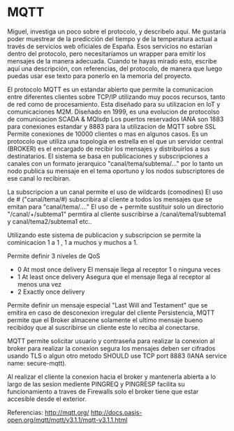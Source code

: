 # MQTT

Miguel, investiga un poco sobre el protocolo, y describelo aquí. Me
gustaría poder muestrear de la predicción del tiempo y de la
temperatura actual a través de servicios web oficiales de España. Esos
servicios no estarían dentro del protocolo, pero necesitaríamos un
wrapper para emitir los mensajes de la manera adecuada. Cuando te
hayas mirado esto, escribe aquí una descripción, con referencias, del
protocolo, de manera que luego puedas usar ese texto para ponerlo en
la memoria del proyecto.

El protocolo MQTT es un estandar abierto que permite la comunicacion entre diferentes clientes sobre TCP/IP utilizando muy pocos recursos, tanto de red como de procesamiento. 
Esta diseñado para su utilizacion en IoT y comunicaciones M2M.
Diseñado en 1999, es una evolucion de protocolso de comunicacion SCADA & MQIsdp
Los puertos reservados IANA son 1883 para conexiones estandar y 8883 para la utilizacion de MQTT sobre SSL
Permite conexiones de 10000 clientes o mas en algunos casos.
Es un protocolo que utiliza una topologia en estrella en el que un servidor central (BROKER) es el encargado de recibir los mensajes y distribuirlos a sus destinatarios.
El sistema se basa en publicaciones y subscripciones a canales con un formato jerarquico "canal/tema/subtema/..." por lo tanto un nodo publica su mensaje en el tema oportuno y los nodos subscriptores de ese canal lo recibiran.

La subscripcion a un canal permite el uso de wildcards (comodines) 
El uso de # ("canal/tema/#) subscribira al cliente a todos los mensajes que se emitan para "canal/tema/...."
El uso de + permite sustituir solo un directorio "/canal/+/subtema1" permtira al cliente suscribirse a /canal/tema1/subtema1  y canal/tema2/subtema1 etc..

Utilizando este sistema de publicacion y subscripcion se permite la cominicacion 1 a 1 , 1 a muchos y muchos a 1.

Permite definir 3 niveles de QoS 
- 0 At most once delivery El mensaje llega al receptor 1 o ninguna veces
- 1 At least once delivery Asegura que el mensaje llega al receptor al menos una vez 
- 2 Exactly once delivery

Permite definir un mensaje especial "Last Will and Testament" que se emitira en caso de desconexion irregular del cliente
Persistencia, MQTT permite que el Broker almacene solamente el ultimo mensaje bueno recibidoy que al suscribirse un cliente este lo reciba al conectarse.

MQTT permite solicitar usuario y contraseña para realizar la conexion al broker
para realizar la conexion segura los mensajes deben ser cifrados usando TLS o algun otro metodo
SHOULD use TCP port 8883 (IANA service name: secure-mqtt).

Al realizar el cliente la conexion hacia el broker y mantenerla abierta a lo largo de las sesion mediente PINGREQ y PINGRESP facilita su funcionamiento a traves de Firewalls
solo el broker tiene que estar accesible desde el exterior.

Referencias:
http://mqtt.org/
http://docs.oasis-open.org/mqtt/mqtt/v3.1.1/mqtt-v3.1.1.html

 

